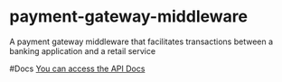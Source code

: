 # payment-gateway-middleware
A payment gateway middleware that facilitates transactions between a banking application and a retail service


#Docs
[You can access the API Docs](http://localhost:8080/swagger-ui/index.html)
